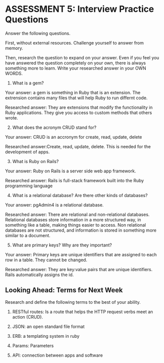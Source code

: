 # ASSESSMENT 5: Interview Practice Questions

Answer the following questions.

First, without external resources. Challenge yourself to answer from memory.

Then, research the question to expand on your answer. Even if you feel you have answered the question completely on your own, there is always something more to learn. Write your researched answer in your OWN WORDS.

1. What is a gem?

Your answer: a gem is something in Ruby that is an extension. The extrension contains many files that will help Ruby to run differnt code.

Researched answer: They are extensions that modify the functionality in Ruby applications. They give you access to custom methods that others wrote.

2. What does the acronym CRUD stand for?

Your answer: CRUD is an accronym for create, read, update, delete

Researched answer:Create, read, update, delete. This is needed for the development of apps.

3. What is Ruby on Rails?

Your answer: Ruby on Rails is a server side web app framework.

Researched answer: Rails is full-stack framework built into the Ruby programming language

4. What is a relational database? Are there other kinds of databases?

Your answer: pgAdmin4 is a relational database.

Researched answer: There are relational and non-relational databases. Relational databases store information in a more structured way, in something like a table, making things easier to access. Non relational databases are not structured, and information is stored in something more similar to a document.

5. What are primary keys? Why are they important?

Your answer: Primary keys are unique identifiers that are assigned to each row in a table. They cannot be changed.

Researched answer: They are key:value pairs that are unique identifiers. Rails automatically assigns the id.

## Looking Ahead: Terms for Next Week

Research and define the following terms to the best of your ability.

1. RESTful routes: Is a route that helps the HTTP request verbs meet an action (CRUD).

2. JSON: an open standard file format

3. ERB: a templating system in ruby

4. Params: Parameters 

5. API: connection between apps and software
